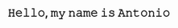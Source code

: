 ## 𝙷𝚎𝚕𝚕𝚘, 𝚖𝚢 𝚗𝚊𝚖𝚎 𝚒𝚜 𝙰𝚗𝚝𝚘𝚗𝚒𝚘 

<!--
**eduardo-antonio-rozete-flores/eduardo-antonio-rozete-flores** is a ✨ _special_ ✨ repository because its `README.md` (this file) appears on your GitHub profile.

Here are some ideas to get you started:

- 🔭 I’m currently working on ...
- 🌱 I’m currently learning ...
- 👯 I’m looking to collaborate on ...
- 🤔 I’m looking for help with ...
- 💬 Ask me about ...
- 📫 How to reach me: ...
- 😄 Pronouns: ...
- ⚡ Fun fact: ...
-->

